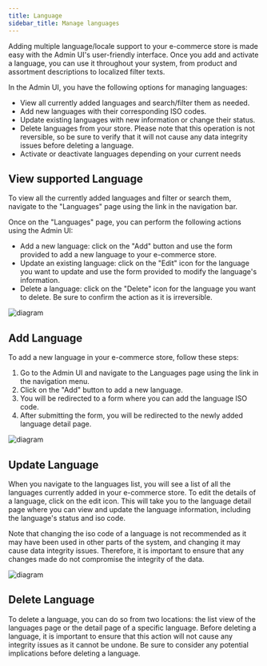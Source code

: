 ```yaml
---
title: Language
sidebar_title: Manage languages
---
```


Adding multiple language/locale support to your e-commerce store is made easy with the Admin UI's user-friendly interface. Once you add and activate a language, you can use it throughout your system, from product and assortment descriptions to localized filter texts.

In the Admin UI, you have the following options for managing languages:
- View all currently added languages and search/filter them as needed.
- Add new languages with their corresponding ISO codes.
- Update existing languages with new information or change their status.
- Delete languages from your store. Please note that this operation is not reversible, so be sure to verify that it will not cause any data integrity issues before deleting a language.
- Activate or deactivate languages depending on your current needs

## View supported Language

To view all the currently added languages and filter or search them, navigate to the "Languages" page using the link in the navigation bar.

Once on the "Languages" page, you can perform the following actions using the Admin UI:
- Add a new language: click on the "Add" button and use the form provided to add a new language to your e-commerce store.
- Update an existing language: click on the "Edit" icon for the language you want to update and use the form provided to modify the language's information.
- Delete a language: click on the "Delete" icon for the language you want to delete. Be sure to confirm the action as it is irreversible.

![diagram](/img/admin-ui/language/language-list.png)

## Add Language
To add a new language in your e-commerce store, follow these steps:
1. Go to the Admin UI and navigate to the Languages page using the link in the navigation menu.
2. Click on the "Add" button to add a new language.
3. You will be redirected to a form where you can add the language ISO code.
4. After submitting the form, you will be redirected to the newly added language detail page.

![diagram](/img/admin-ui/language/new-language.png)

## Update Language

When you navigate to the languages list, you will see a list of all the languages currently added in your e-commerce store. To edit the details of a language, click on the edit icon. This will take you to the language detail page where you can view and update the language information, including the language's status and iso code.

Note that changing the iso code of a language is not recommended as it may have been used in other parts of the system, and changing it may cause data integrity issues. Therefore, it is important to ensure that any changes made do not compromise the integrity of the data.

![diagram](/img/admin-ui/language/edit-language.png)

## Delete Language

To delete a language, you can do so from two locations: the list view of the languages page or the detail page of a specific language. Before deleting a language, it is important to ensure that this action will not cause any integrity issues as it cannot be undone. Be sure to consider any potential implications before deleting a language.